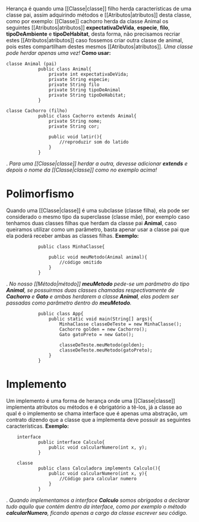Herança é quando uma [[Classe|classe]] filho herda características de uma classe pai, assim adquirindo métodos e [[Atributos|atributos]] desta classe, como por exemplo: [[Classe]] cachorro herda da classe Animal os seguintes [[Atributos|atributos]] **expectativaDeVida**, **especie**, **filo**, **tipoDeAmbiente** e **tipoDeHabitat**, desta forma, não precisamos recriar estes [[Atributos|atributos]] caso fossemos criar outra classe de animal, pois estes compartilham destes mesmos [[Atributos|atributos]]. *Uma classe pode herdar apenas uma vez!*
		**Como usar:**
```
classe Animal (pai)
			public class Animal{
				private int expectativaDeVida;
				private String especie;
				private String filo
				private String tipoDeAnimal
				private String tipoDeHabitat;
			}
```
```
classe Cachorro (filho)
			public class Cachorro extends Animal{
				private String nome;
				private String cor;
			
				public void latir(){
					//reproduzir som do latido
				}
			}
```
 .                        *Para uma [[Classe|classe]] herdar a outra, devesse adicionar **extends** e depois o nome da [[Classe|classe]] como no exemplo acima!*

# Polimorfismo

Quando uma [[Classe|classe]] é uma subclasse (classe filha), ela pode ser considerado o mesmo tipo da superclasse (classe mãe), por exemplo caso tenhamos duas classes filhas que herdam da classe pai **Animal**, caso queiramos utilizar como um parâmetro, basta apenar usar a classe pai que ela poderá receber ambas as classes filhas.
			**Exemplo:**
```
			public class MinhaClasse{
			
				public void meuMetodo(Animal animal){
					//código omitido
				}
			}
```
.                         *No nosso [[Método|método]] **meuMetodo** pede-se um parâmetro do tipo **Animal**, se possuirmos duas classes chamadas respectivamente de **Cachorro** e **Gato** e ambas herdarem a classe **Animal**, elas podem ser passadas como parâmetro dentro do **meuMetodo**.*
```
			public class App{
				public static void main(String[] args){
					MinhaClasse classeDeTeste = new MinhaClasse();
					Cachorro golden = new Cachorro();
					Gato gatoPreto = new Gato();
					
					classeDeTeste.meuMetodo(golden);
					classeDeTeste.meuMetodo(gatoPreto);
				}
			}
```

# Implemento

Um implemento é uma forma de herança onde uma [[Classe|classe]] implementa atributos ou métodos e é obrigatório a tê-los, já a classe ao qual é o implemento se chama interface que é apenas uma abstração, um contrato dizendo que a classe que a implementa deve possuir as seguintes características.
		**Exemplo:**
```
	interface
			public interface Calculo{
				public void calcularNumero(int x, y);
			}
```

```
	classe 
			public class Calculadora implements Calculo(){
				public void calcularNumero(int x, y){
					//Código para calcular numero
				}
			}
```
.                         *Quando implementamos a interface **Calculo** somos obrigados a declarar tudo aquilo que contém dentro da interface, como por exemplo o método **calcularNumero**, ficando apenas a cargo da classe escrever seu código.*